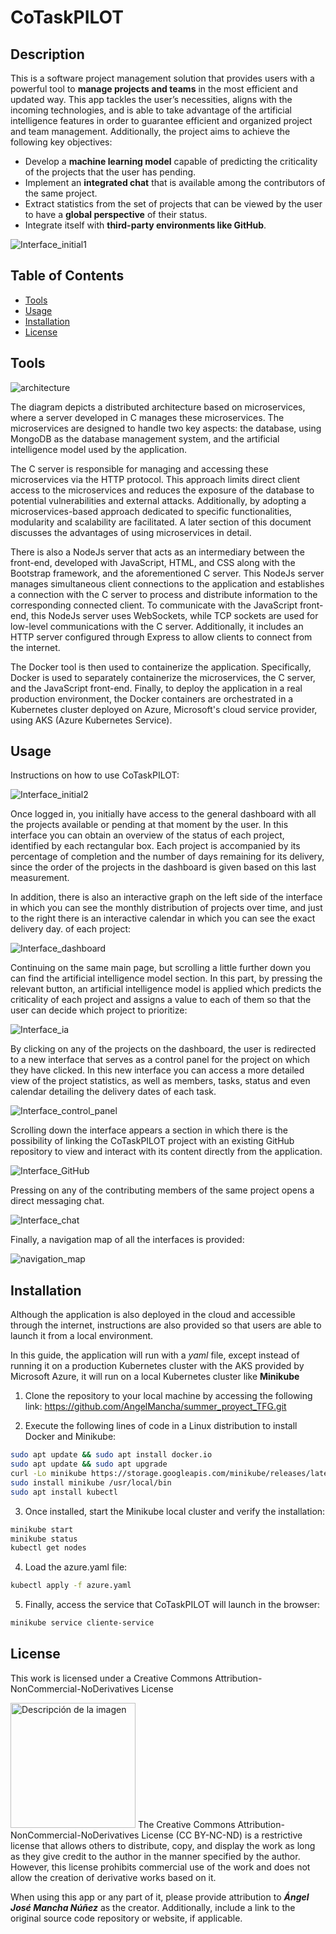 # CoTaskPILOT

## Description

This is a software project management solution that provides users with a powerful tool to **manage projects and teams** in the most efficient and updated way. This app tackles the user’s necessities, aligns with the incoming technologies, and is able to take advantage of the artificial intelligence features in order to guarantee efficient and organized project and team management. Additionally, the project aims to achieve the following key objectives:

- Develop a **machine learning model** capable of predicting the criticality of the projects that the user has pending.
- Implement an **integrated chat** that is available among the contributors of the same project.
- Extract statistics from the set of projects that can be viewed by the user to have a **global perspective** of their status.
- Integrate itself with **third-party environments like GitHub**.

![Interface_initial1](/images/dashboard.png)


## Table of Contents

- [Tools](#Tools)
- [Usage](#usage)
- [Installation](#installation)
- [License](#license)



## Tools
![architecture](images/Arquitectura_TFG.png)

The diagram depicts a distributed architecture based on microservices, where a server developed in C manages these microservices. The microservices are designed to handle two key aspects: the database, using MongoDB as the database management system, and the artificial intelligence model used by the application.

The C server is responsible for managing and accessing these microservices via the HTTP protocol. This approach limits direct client access to the microservices and reduces the exposure of the database to potential vulnerabilities and external attacks. Additionally, by adopting a microservices-based approach dedicated to specific functionalities, modularity and scalability are facilitated. A later section of this document discusses the advantages of using microservices in detail.

There is also a NodeJs server that acts as an intermediary between the front-end, developed with JavaScript, HTML, and CSS along with the Bootstrap framework, and the aforementioned C server. This NodeJs server manages simultaneous client connections to the application and establishes a connection with the C server to process and distribute information to the corresponding connected client. To communicate with the JavaScript front-end, this NodeJs server uses WebSockets, while TCP sockets are used for low-level communications with the C server. Additionally, it includes an HTTP server configured through Express to allow clients to connect from the internet.

The Docker tool is then used to containerize the application. Specifically, Docker is used to separately containerize the microservices, the C server, and the JavaScript front-end. Finally, to deploy the application in a real production environment, the Docker containers are orchestrated in a Kubernetes cluster deployed on Azure, Microsoft's cloud service provider, using AKS (Azure Kubernetes Service).
## Usage

Instructions on how to use CoTaskPILOT:

![Interface_initial2](images/register.png)

Once logged in, you initially have access to the general dashboard with all the projects available or pending at that moment by the user. In this interface you can obtain an overview of the status of each project, identified by each rectangular box.
Each project is accompanied by its percentage of completion and the number of days remaining for its delivery, since the order of the projects in the dashboard is given based on this last measurement.

In addition, there is also an interactive graph on the left side of the interface in which you can see the monthly distribution of projects over time, and just to the right there is an interactive calendar in which you can see the exact delivery day. of each project:

![Interface_dashboard](images/dashboard.png)

Continuing on the same main page, but scrolling a little further down you can find the artificial intelligence model section. In this part, by pressing the relevant button, an artificial intelligence model is applied which predicts the criticality of each project and assigns a value to each of them so that the user can decide which project to prioritize:

![Interface_ia](images/ia_previous.png)

By clicking on any of the projects on the dashboard, the user is redirected to a new interface that serves as a control panel for the project on which they have clicked. In this new interface you can access a more detailed view of the project statistics, as well as members, tasks, status and even calendar detailing the delivery dates of each task.

![Interface_control_panel](images/panel_de_control.png)

Scrolling down the interface appears a section in which there is the possibility of linking the CoTaskPILOT project with an existing GitHub repository to view and interact with its content directly from the application.

![Interface_GitHub](images/github.png)

Pressing on any of the contributing members of the same project opens a direct messaging chat.

![Interface_chat](images/chat.png)

Finally, a navigation map of all the interfaces is provided:

![navigation_map](images/figma.png)
## Installation

Although the application is also deployed in the cloud and accessible through the internet, instructions are also provided so that users are able to launch it from a local environment.

In this guide, the application will run with a _yaml_ file, except instead of running it on a production Kubernetes cluster with the AKS provided by Microsoft Azure, it will run on a local Kubernetes cluster like **Minikube**


1. Clone the repository to your local machine by accessing the following link:
   https://github.com/AngelMancha/summer_proyect_TFG.git

3. Execute the following lines of code in a Linux distribution to install Docker and Minikube:

```bash
sudo apt update && sudo apt install docker.io
sudo apt update && sudo apt upgrade
curl -Lo minikube https://storage.googleapis.com/minikube/releases/latest/minikube-linux-amd64
sudo install minikube /usr/local/bin
sudo apt install kubectl
```
3. Once installed, start the Minikube local cluster and verify the installation:
```bash
minikube start
minikube status
kubectl get nodes
```
4. Load the azure.yaml file:
```bash
kubectl apply -f azure.yaml
```
5. Finally, access the service that CoTaskPILOT will launch in the browser:
```bash
minikube service cliente-service
```
## License

This work is licensed under a Creative Commons Attribution-NonCommercial-NoDerivatives License

<img src="images/creativecommons.png" alt="Descripción de la imagen" width="200"/>
The Creative Commons Attribution-NonCommercial-NoDerivatives License (CC BY-NC-ND) is a restrictive license that allows others to distribute, copy, and display the work as long as they give credit to the author in the manner specified by the author. However, this license prohibits commercial use of the work and does not allow the creation of derivative works based on it.

When using this app or any part of it, please provide attribution to _**Ángel José Mancha Núñez**_ as the creator. Additionally, include a link to the original source code repository or website, if applicable.

